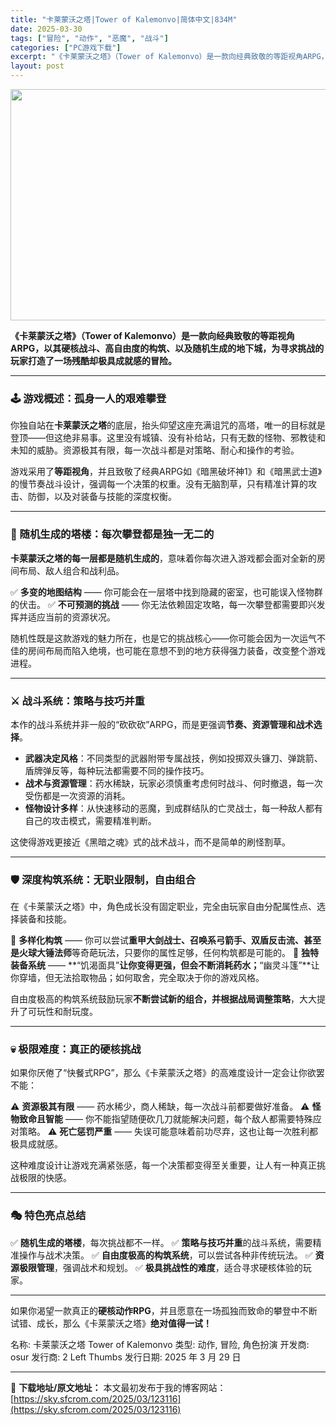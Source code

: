 ```yaml
---
title: "卡莱蒙沃之塔|Tower of Kalemonvo|简体中文|834M"
date: 2025-03-30
tags: ["冒险", "动作", "恶魔", "战斗"]
categories: ["PC游戏下载"]
excerpt: "《卡莱蒙沃之塔》（Tower of Kalemonvo）是一款向经典致敬的等距视角ARPG，以其硬核战斗、高自由度的构筑、以及随机生成的地下城，为寻求挑战的玩家打造了一场残酷却极具成就感的冒险。 🕹️ 游戏概述：孤身一人的艰难攀登 你独自站在卡莱蒙沃之塔的底层，抬头仰望这座充满诅咒的高塔，唯一的目标&hellip;"
layout: post
---
```


<img class="aligncenter size-full wp-image-123117" src="https://sky.sfcrom.com/wp-content/uploads/2025/03/2025033002140668.webp" alt="" width="660" height="370" />

<strong>《卡莱蒙沃之塔》（Tower of Kalemonvo）是一款向经典致敬的等距视角ARPG，以其硬核战斗、高自由度的构筑、以及随机生成的地下城，为寻求挑战的玩家打造了一场残酷却极具成就感的冒险。</strong>

<hr />

<h3><strong>🕹️ 游戏概述：孤身一人的艰难攀登</strong></h3>
你独自站在<strong>卡莱蒙沃之塔</strong>的底层，抬头仰望这座充满诅咒的高塔，唯一的目标就是登顶——但这绝非易事。这里没有城镇、没有补给站，只有无数的怪物、邪教徒和未知的威胁。资源极其有限，每一次战斗都是对策略、耐心和操作的考验。

游戏采用了<strong>等距视角</strong>，并且致敬了经典ARPG如《暗黑破坏神1》和《暗黑武士道》的慢节奏战斗设计，强调每一个决策的权重。没有无脑割草，只有精准计算的攻击、防御，以及对装备与技能的深度权衡。

<hr />

<h3><strong>🏰 随机生成的塔楼：每次攀登都是独一无二的</strong></h3>
<strong>卡莱蒙沃之塔的每一层都是随机生成的</strong>，意味着你每次进入游戏都会面对全新的房间布局、敌人组合和战利品。

✅ <strong>多变的地图结构</strong> —— 你可能会在一层塔中找到隐藏的密室，也可能误入怪物群的伏击。
✅ <strong>不可预测的挑战</strong> —— 你无法依赖固定攻略，每一次攀登都需要即兴发挥并适应当前的资源状况。

随机性既是这款游戏的魅力所在，也是它的挑战核心——你可能会因为一次运气不佳的房间布局而陷入绝境，也可能在意想不到的地方获得强力装备，改变整个游戏进程。

<hr />

<h3><strong>⚔️ 战斗系统：策略与技巧并重</strong></h3>
本作的战斗系统并非一般的“砍砍砍”ARPG，而是更强调<strong>节奏、资源管理和战术选择</strong>。
<ul>
 	<li><strong>武器决定风格</strong>：不同类型的武器附带专属战技，例如投掷双头镰刀、弹跳箭、盾牌弹反等，每种玩法都需要不同的操作技巧。</li>
 	<li><strong>战术与资源管理</strong>：药水稀缺，玩家必须慎重考虑何时战斗、何时撤退，每一次受伤都是一次资源的消耗。</li>
 	<li><strong>怪物设计多样</strong>：从快速移动的恶魔，到成群结队的亡灵战士，每一种敌人都有自己的攻击模式，需要精准判断。</li>
</ul>
这使得游戏更接近《黑暗之魂》式的战术战斗，而不是简单的刷怪割草。

<hr />

<h3><strong>🛡️ 深度构筑系统：无职业限制，自由组合</strong></h3>
在《卡莱蒙沃之塔》中，角色成长没有固定职业，完全由玩家自由分配属性点、选择装备和技能。

🔹 <strong>多样化构筑</strong> —— 你可以尝试<strong>重甲大剑战士、召唤系弓箭手、双盾反击流、甚至是火球大锤法师</strong>等奇葩玩法，只要你的属性足够，任何构筑都是可能的。
🔹 <strong>独特装备系统</strong> —— **“饥渴面具”<strong>让你变得更强，但会不断消耗药水；</strong>“幽灵斗篷”**让你穿墙，但无法拾取物品；如何取舍，完全取决于你的游戏风格。

自由度极高的构筑系统鼓励玩家<strong>不断尝试新的组合，并根据战局调整策略</strong>，大大提升了可玩性和耐玩度。

<hr />

<h3><strong>💀 极限难度：真正的硬核挑战</strong></h3>
如果你厌倦了“快餐式RPG”，那么《卡莱蒙沃之塔》的高难度设计一定会让你欲罢不能：

⚠ <strong>资源极其有限</strong> —— 药水稀少，商人稀缺，每一次战斗前都要做好准备。
⚠ <strong>怪物致命且智能</strong> —— 你不能指望随便砍几刀就能解决问题，每个敌人都需要特殊应对策略。
⚠ <strong>死亡惩罚严重</strong> —— 失误可能意味着前功尽弃，这也让每一次胜利都极具成就感。

这种难度设计让游戏充满紧张感，每一个决策都变得至关重要，让人有一种真正挑战极限的快感。

<hr />

<h3><strong>🎭 特色亮点总结</strong></h3>
✅ <strong>随机生成的塔楼</strong>，每次挑战都不一样。
✅ <strong>策略与技巧并重</strong>的战斗系统，需要精准操作与战术决策。
✅ <strong>自由度极高的构筑系统</strong>，可以尝试各种非传统玩法。
✅ <strong>资源极限管理</strong>，强调战术和规划。
✅ <strong>极具挑战性的难度</strong>，适合寻求硬核体验的玩家。

<hr />

如果你渴望一款真正的<strong>硬核动作RPG</strong>，并且愿意在一场孤独而致命的攀登中不断试错、成长，那么《卡莱蒙沃之塔》<strong>绝对值得一试！</strong>

名称: 卡莱蒙沃之塔 Tower of Kalemonvo
类型: 动作, 冒险, 角色扮演
开发商: osur
发行商: 2 Left Thumbs
发行日期: 2025 年 3 月 29 日

---
📖 **下载地址/原文地址：** 本文最初发布于我的博客网站：[https://sky.sfcrom.com/2025/03/123116](https://sky.sfcrom.com/2025/03/123116)
